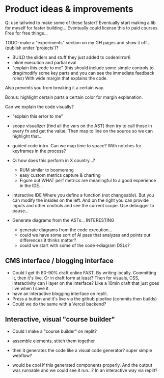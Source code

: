 # Product ideas & improvements

Q: use tailwind to make some of these faster?
Eventually start making a lib for myself for faster building...
Eventually could license this to paid courses. Free for free things...

TODO: make a "experiments" section on my GH pages and show it off...  (publish
under 'projects')?
* BUILD the sliders and stuff they just added to codemirror6
* inline execution and partial eval
* "explain this code to me" (this should include some simple controls to
drag/modify some key parts and you can see the immediate feedback roles)
With wide margin that explains the code. 

Also prevents you from breaking it a certain way. 

Bonus: highlight certain parts a certain color for margin explanation. 

Can we explain the code visually?

* "explain this error to me"
* scope visualizer (find all the vars on the AST) then try to call those in
every fn and get the value. Then map to line on the source so we can highlight
that...
* guided code intro. Can we map time to space? With notches for keyframes in the
process? 
* Q: how does this perform in X country...?
	* RUM similar to boomerang
	* easy custom metrics capture & charting
	* Figure out WHAT perf metrics are meaningful to a good experience in the
	IDE...

* interactive IDE
Where you define a function (not changeable). 
But you can modify the insides on the left. And on the right you can provide Inputs and other controls and see the current scope. Use debugger to pause…


* Generate diagrams from the ASTs... INTERESTING
	* generate diagrams from the code execution...
	* could we have some sort of AI pass that analyzes and points out
	differences it thinks matter?
	* could we start with some of the code->diagram DSLs?


## CMS interface / blogging interface
* Could I get th 80-90% draft online FAST. By writing locally. Committing it,
then it's live. Or in draft form at least? Then for visuals, CSS, interactivity
can I layer on the interface? Like a 10min draft that just goes live when I save
it.
* have an interactive blogging interface on replit. 
* Press a button and it's live via the github pipeline (commits then builds)
* Could we do the same with a Vercel backend?

## Interactive, visual "course builder"
* Could I make a "course builder" on replit?
* assemble elements, stitch them together
* then it generates the code like a visual code generator? super simple webflow?

* would be cool if this generated components properly. And the output was
runnable and we could see it run...? In an interactive way via replit?
